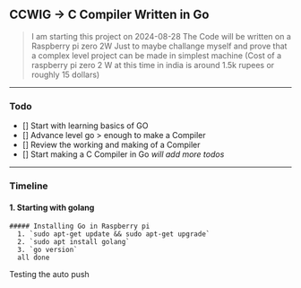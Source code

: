 ## CCWIG -> C Compiler Written in Go

> I am starting this project on 2024-08-28 
> The Code will be written on a Raspberry pi zero 2W 
> Just to maybe challange myself and prove that a complex level project can be made in simplest machine (Cost of a raspberry pi zero 2 W at this time in india is around 1.5k rupees or roughly 15 dollars)
---
### Todo
- [] Start with learning basics of GO
- [] Advance level go > enough to make a Compiler
- [] Review the working and making of a Compiler
- [] Start making a C Compiler in Go
*will add more todos* 
---


### Timeline
  #### 1. Starting with golang
    ##### Installing Go in Raspberry pi 
      1. `sudo apt-get update && sudo apt-get upgrade`
      2. `sudo apt install golang`
      3. `go version`
      all done

Testing the auto push 
